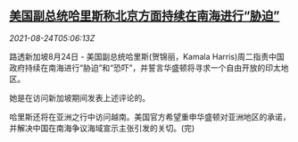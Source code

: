 <!--1629783063000-->
[美国副总统哈里斯称北京方面持续在南海进行“胁迫”](https://cn.reuters.com/article/south-china-sea-0824-tues-idCNKBS2FP09E)
------

<div><i>2021-08-24T05:06:13Z</i></div><p>路透新加坡8月24日 - 美国副总统哈里斯(贺锦丽，Kamala Harris)周二指责中国政府持续在南海进行“胁迫”和“恐吓”，并誓言华盛顿将寻求一个自由开放的印太地区。</p><p>她是在访问新加坡期间发表上述评论的。</p><p>哈里斯还将在亚洲之行中访问越南。美国官方希望重申华盛顿对亚洲地区的承诺，并解决中国在南海争议海域宣示主张引发的关切。(完)</p>

